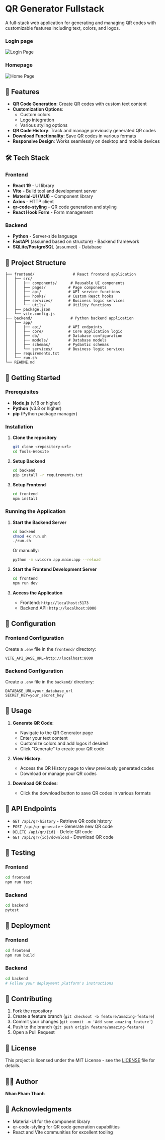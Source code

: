 # QR Generator Fullstack

A full-stack web application for generating and managing QR codes with customizable features including text, colors, and logos.

### Login page

![Login Page](resources\login-page.jpg)

### Homepage

![Home Page](resources\home-page.jpg)

## 🚀 Features

- **QR Code Generation**: Create QR codes with custom text content
- **Customization Options**: 
  - Custom colors
  - Logo integration
  - Various styling options
- **QR Code History**: Track and manage previously generated QR codes
- **Download Functionality**: Save QR codes in various formats
- **Responsive Design**: Works seamlessly on desktop and mobile devices

## 🛠️ Tech Stack

### Frontend
- **React 19** - UI library
- **Vite** - Build tool and development server
- **Material-UI (MUI)** - Component library
- **Axios** - HTTP client
- **qr-code-styling** - QR code generation and styling
- **React Hook Form** - Form management

### Backend
- **Python** - Server-side language
- **FastAPI** (assumed based on structure) - Backend framework
- **SQLite/PostgreSQL** (assumed) - Database

## 📁 Project Structure

```
├── frontend/                 # React frontend application
│   ├── src/
│   │   ├── components/      # Reusable UI components
│   │   ├── pages/          # Page components
│   │   ├── api/            # API service functions
│   │   ├── hooks/          # Custom React hooks
│   │   ├── services/       # Business logic services
│   │   └── utils/          # Utility functions
│   ├── package.json
│   └── vite.config.js
├── backend/                 # Python backend application
│   ├── app/
│   │   ├── api/            # API endpoints
│   │   ├── core/           # Core application logic
│   │   ├── db/             # Database configuration
│   │   ├── models/         # Database models
│   │   ├── schemas/        # Pydantic schemas
│   │   └── services/       # Business logic services
│   ├── requirements.txt
│   └── run.sh
└── README.md
```

## 🚦 Getting Started

### Prerequisites

- **Node.js** (v18 or higher)
- **Python** (v3.8 or higher)
- **pip** (Python package manager)

### Installation

1. **Clone the repository**
   ```bash
   git clone <repository-url>
   cd Tools-Website
   ```

2. **Setup Backend**
   ```bash
   cd backend
   pip install -r requirements.txt
   ```

3. **Setup Frontend**
   ```bash
   cd frontend
   npm install
   ```

### Running the Application

1. **Start the Backend Server**
   ```bash
   cd backend
   chmod +x run.sh
   ./run.sh
   ```
   Or manually:
   ```bash
   python -m uvicorn app.main:app --reload
   ```

2. **Start the Frontend Development Server**
   ```bash
   cd frontend
   npm run dev
   ```

3. **Access the Application**
   - Frontend: `http://localhost:5173`
   - Backend API: `http://localhost:8000`

## 🔧 Configuration

### Frontend Configuration
Create a `.env` file in the `frontend/` directory:
```env
VITE_API_BASE_URL=http://localhost:8000
```

### Backend Configuration
Create a `.env` file in the `backend/` directory:
```env
DATABASE_URL=your_database_url
SECRET_KEY=your_secret_key
```

## 📝 Usage

1. **Generate QR Code**:
   - Navigate to the QR Generator page
   - Enter your text content
   - Customize colors and add logos if desired
   - Click "Generate" to create your QR code

2. **View History**:
   - Access the QR History page to view previously generated codes
   - Download or manage your QR codes

3. **Download QR Codes**:
   - Click the download button to save QR codes in various formats

## 📱 API Endpoints

- `GET /api/qr-history` - Retrieve QR code history
- `POST /api/qr-generate` - Generate new QR code
- `DELETE /api/qr/{id}` - Delete QR code
- `GET /api/qr/{id}/download` - Download QR code

## 🧪 Testing

### Frontend
```bash
cd frontend
npm run test
```

### Backend
```bash
cd backend
pytest
```

## 🚀 Deployment

### Frontend
```bash
cd frontend
npm run build
```

### Backend
```bash
cd backend
# Follow your deployment platform's instructions
```

## 🤝 Contributing

1. Fork the repository
2. Create a feature branch (`git checkout -b feature/amazing-feature`)
3. Commit your changes (`git commit -m 'Add some amazing feature'`)
4. Push to the branch (`git push origin feature/amazing-feature`)
5. Open a Pull Request

## 📄 License

This project is licensed under the MIT License - see the [LICENSE](LICENSE) file for details.

## 👨‍💻 Author

**Nhan Pham Thanh**

## 🙏 Acknowledgments

- Material-UI for the component library
- qr-code-styling for QR code generation capabilities
- React and Vite communities for excellent tooling